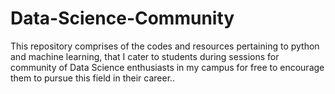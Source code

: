 # Data-Science-Community
This repository comprises of the codes and resources pertaining to python and machine learning, that I cater to students during sessions for community of Data Science enthusiasts in my campus for free to encourage them to pursue this field in their career..
